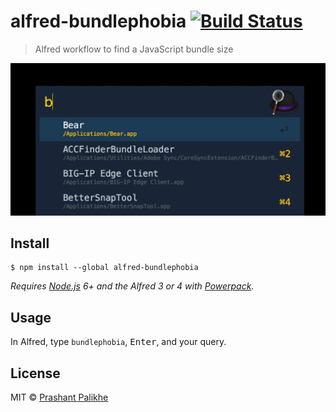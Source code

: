 # alfred-bundlephobia [![Build Status](https://travis-ci.org/prashantpalikhe/alfred-bundlephobia.svg?branch=master)](https://travis-ci.org/prashantpalikhe/alfred-bundlephobia)

> Alfred workflow to find a JavaScript bundle size

<img src="alfred-bundlephobia.gif" width="895">


## Install

```
$ npm install --global alfred-bundlephobia
```

*Requires [Node.js](https://nodejs.org) 6+ and the Alfred 3 or 4 with [Powerpack](https://www.alfredapp.com/powerpack/).*


## Usage

In Alfred, type `bundlephobia`, <kbd>Enter</kbd>, and your query.


## License

MIT © [Prashant Palikhe](https://github.com/prashantpalikhe/alfred-bundlephobia)
